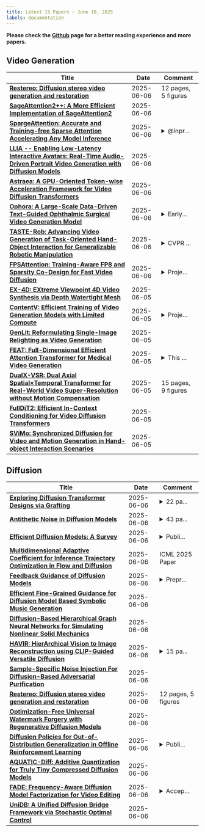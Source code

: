 ```yaml
---
title: Latest 15 Papers - June 10, 2025
labels: documentation
---
```

**Please check the [Github](https://github.com/zezhishao/MTS_Daily_ArXiv) page for a better reading experience and more papers.**

## Video Generation
| **Title** | **Date** | **Comment** |
| --- | --- | --- |
| **[Restereo: Diffusion stereo video generation and restoration](http://arxiv.org/abs/2506.06023v1)** | 2025-06-06 | 12 pages, 5 figures |
| **[SageAttention2++: A More Efficient Implementation of SageAttention2](http://arxiv.org/abs/2505.21136v3)** | 2025-06-06 |  |
| **[SpargeAttention: Accurate and Training-free Sparse Attention Accelerating Any Model Inference](http://arxiv.org/abs/2502.18137v5)** | 2025-06-06 | <details><summary>@inpr...</summary><p>@inproceedings{zhang2025spargeattn, title={Spargeattn: Accurate sparse attention accelerating any model inference}, author={Zhang, Jintao and Xiang, Chendong and Huang, Haofeng and Wei, Jia and Xi, Haocheng and Zhu, Jun and Chen, Jianfei}, booktitle={International Conference on Machine Learning (ICML)}, year={2025} }</p></details> |
| **[LLIA -- Enabling Low-Latency Interactive Avatars: Real-Time Audio-Driven Portrait Video Generation with Diffusion Models](http://arxiv.org/abs/2506.05806v1)** | 2025-06-06 |  |
| **[Astraea: A GPU-Oriented Token-wise Acceleration Framework for Video Diffusion Transformers](http://arxiv.org/abs/2506.05096v2)** | 2025-06-06 |  |
| **[Ophora: A Large-Scale Data-Driven Text-Guided Ophthalmic Surgical Video Generation Model](http://arxiv.org/abs/2505.07449v4)** | 2025-06-06 | <details><summary>Early...</summary><p>Early accepted in MICCAI25</p></details> |
| **[TASTE-Rob: Advancing Video Generation of Task-Oriented Hand-Object Interaction for Generalizable Robotic Manipulation](http://arxiv.org/abs/2503.11423v2)** | 2025-06-06 | <details><summary>CVPR ...</summary><p>CVPR 2025; Project Page: https://taste-rob.github.io</p></details> |
| **[FPSAttention: Training-Aware FP8 and Sparsity Co-Design for Fast Video Diffusion](http://arxiv.org/abs/2506.04648v2)** | 2025-06-06 | <details><summary>Proje...</summary><p>Project Page: https://fps.ziplab.co</p></details> |
| **[EX-4D: EXtreme Viewpoint 4D Video Synthesis via Depth Watertight Mesh](http://arxiv.org/abs/2506.05554v1)** | 2025-06-05 |  |
| **[ContentV: Efficient Training of Video Generation Models with Limited Compute](http://arxiv.org/abs/2506.05343v1)** | 2025-06-05 | <details><summary>Proje...</summary><p>Project Page: https://contentv.github.io</p></details> |
| **[GenLit: Reformulating Single-Image Relighting as Video Generation](http://arxiv.org/abs/2412.11224v2)** | 2025-06-05 |  |
| **[FEAT: Full-Dimensional Efficient Attention Transformer for Medical Video Generation](http://arxiv.org/abs/2506.04956v1)** | 2025-06-05 | <details><summary>This ...</summary><p>This paper has been early accepted by MICCAI 2025</p></details> |
| **[DualX-VSR: Dual Axial Spatial$\times$Temporal Transformer for Real-World Video Super-Resolution without Motion Compensation](http://arxiv.org/abs/2506.04830v1)** | 2025-06-05 | 15 pages, 9 figures |
| **[FullDiT2: Efficient In-Context Conditioning for Video Diffusion Transformers](http://arxiv.org/abs/2506.04213v2)** | 2025-06-05 |  |
| **[SViMo: Synchronized Diffusion for Video and Motion Generation in Hand-object Interaction Scenarios](http://arxiv.org/abs/2506.02444v3)** | 2025-06-05 |  |

## Diffusion
| **Title** | **Date** | **Comment** |
| --- | --- | --- |
| **[Exploring Diffusion Transformer Designs via Grafting](http://arxiv.org/abs/2506.05340v2)** | 2025-06-06 | <details><summary>22 pa...</summary><p>22 pages; Project website: https://grafting.stanford.edu</p></details> |
| **[Antithetic Noise in Diffusion Models](http://arxiv.org/abs/2506.06185v1)** | 2025-06-06 | <details><summary>43 pa...</summary><p>43 pages, 20 figures, 9 tables</p></details> |
| **[Efficient Diffusion Models: A Survey](http://arxiv.org/abs/2502.06805v3)** | 2025-06-06 | <details><summary>Publi...</summary><p>Published in Transactions on Machine Learning Research (TMLR-2025)</p></details> |
| **[Multidimensional Adaptive Coefficient for Inference Trajectory Optimization in Flow and Diffusion](http://arxiv.org/abs/2404.14161v3)** | 2025-06-06 | ICML 2025 Paper |
| **[Feedback Guidance of Diffusion Models](http://arxiv.org/abs/2506.06085v1)** | 2025-06-06 | <details><summary>Prepr...</summary><p>Preprint. Article currently under review. Code is available at: https://github.com/FelixKoulischer/FBG_using_edm2</p></details> |
| **[Efficient Fine-Grained Guidance for Diffusion Model Based Symbolic Music Generation](http://arxiv.org/abs/2410.08435v3)** | 2025-06-06 |  |
| **[Diffusion-Based Hierarchical Graph Neural Networks for Simulating Nonlinear Solid Mechanics](http://arxiv.org/abs/2506.06045v1)** | 2025-06-06 |  |
| **[HAVIR: HierArchical Vision to Image Reconstruction using CLIP-Guided Versatile Diffusion](http://arxiv.org/abs/2506.06035v1)** | 2025-06-06 | <details><summary>15 pa...</summary><p>15 pages, 6 figures, 3 tabs</p></details> |
| **[Sample-Specific Noise Injection For Diffusion-Based Adversarial Purification](http://arxiv.org/abs/2506.06027v1)** | 2025-06-06 |  |
| **[Restereo: Diffusion stereo video generation and restoration](http://arxiv.org/abs/2506.06023v1)** | 2025-06-06 | 12 pages, 5 figures |
| **[Optimization-Free Universal Watermark Forgery with Regenerative Diffusion Models](http://arxiv.org/abs/2506.06018v1)** | 2025-06-06 |  |
| **[Diffusion Policies for Out-of-Distribution Generalization in Offline Reinforcement Learning](http://arxiv.org/abs/2307.04726v4)** | 2025-06-06 | <details><summary>Publi...</summary><p>Published in IEEE RA-L with IROS presentation option (2024 IEEE/RSJ International Conference on Intelligent Robots and Systems), 8 pages, 7 figures</p></details> |
| **[AQUATIC-Diff: Additive Quantization for Truly Tiny Compressed Diffusion Models](http://arxiv.org/abs/2506.05960v1)** | 2025-06-06 |  |
| **[FADE: Frequency-Aware Diffusion Model Factorization for Video Editing](http://arxiv.org/abs/2506.05934v1)** | 2025-06-06 | <details><summary>Accep...</summary><p>Accepted by IEEE/CVF Conference on Computer Vision and Pattern Recognition (CVPR) 2025</p></details> |
| **[UniDB: A Unified Diffusion Bridge Framework via Stochastic Optimal Control](http://arxiv.org/abs/2502.05749v5)** | 2025-06-06 |  |

